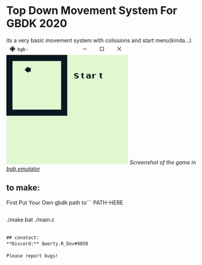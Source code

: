 # Top Down Movement System For GBDK 2020
its a very basic movement system with colissions and start menu(kinda...)
![Screenshot](https://raw.githubusercontent.com/QwertyR0/gbdk-topdownMovement/main/images/screenshot.png)
*Screenshot of the game in [bgb emulator](https://bgb.bircd.org)*

## to make:
First Put Your Own gbdk path to```
PATH-HERE
``` in **make.bat**

```
./make.bat ./main.c
```

## conatact:
**Discord:** Qwerty.R_Dev#9850

Please report bugs!